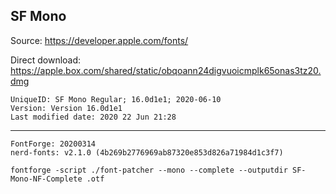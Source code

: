 ## SF Mono
Source: https://developer.apple.com/fonts/

Direct download: https://apple.box.com/shared/static/obqoann24digvuoicmplk65onas3tz20.dmg
```
UniqueID: SF Mono Regular; 16.0d1e1; 2020-06-10
Version: Version 16.0d1e1
Last modified date: 2020 22 Jun 21:28
```

---

```
FontForge: 20200314
nerd-fonts: v2.1.0 (4b269b2776969ab87320e853d826a71984d1c3f7)
```

`fontforge -script ./font-patcher --mono --complete --outputdir SF-Mono-NF-Complete .otf`
